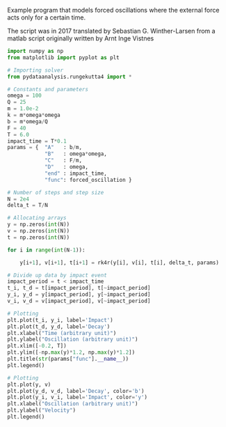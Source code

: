 Example program that models forced oscillations
where the external force acts only for a certain time.

The script was in 2017 translated by Sebastian G. Winther-Larsen from a matlab script originally written by Arnt Inge Vistnes

```python
import numpy as np
from matplotlib import pyplot as plt
```

```python
# Importing solver
from pydataanalysis.rungekutta4 import *
```

```python
# Constants and parameters
omega = 100
Q = 25
m = 1.0e-2
k = m*omega*omega
b = m*omega/Q
F = 40
T = 6.0
impact_time = T*0.1
params = {  "A"   : b/m,
            "B"   : omega*omega,
            "C"   : F/m,
            "D"   : omega,
            "end" : impact_time,
            "func": forced_oscillation }
```

```python
# Number of steps and step size
N = 2e4
delta_t = T/N
```

```python
# Allocating arrays
y = np.zeros(int(N))
v = np.zeros(int(N))
t = np.zeros(int(N))
```

```python
for i in range(int(N-1)):

    y[i+1], v[i+1], t[i+1] = rk4r(y[i], v[i], t[i], delta_t, params)
```


```python
# Divide up data by impact event
impact_period = t < impact_time
t_i, t_d = t[impact_period], t[~impact_period]
y_i, y_d = y[impact_period], y[~impact_period]
v_i, v_d = v[impact_period], v[~impact_period]
```

```python
# Plotting
plt.plot(t_i, y_i, label='Impact')
plt.plot(t_d, y_d, label='Decay')
plt.xlabel("Time (arbitrary unit)")
plt.ylabel("Oscillation (arbitrary unit)")
plt.xlim([-0.2, T])
plt.ylim([-np.max(y)*1.2, np.max(y)*1.2])
plt.title(str(params["func"].__name__))
plt.legend()
```

```python
# Plotting
plt.plot(y, v)
plt.plot(y_d, v_d, label='Decay', color='b')
plt.plot(y_i, v_i, label='Impact', color='y')
plt.xlabel("Oscillation (arbitrary unit)")
plt.ylabel("Velocity")
plt.legend()
```

```python

```
